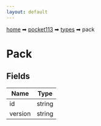```yaml
---
layout: default
---
```


[home](/) ➡ [pocket113](/protocol/pocket113) ➡ [types](/protocol/pocket113/types) ➡ pack

# Pack

## Fields

Name | Type
---|---
id | string
version | string

